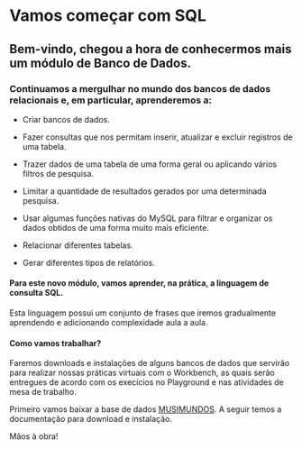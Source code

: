 <h1>Vamos começar com SQL</h1>

<h2>Bem-vindo, chegou a hora de conhecermos mais um módulo de Banco de Dados.</h2>

<h3>Continuamos a mergulhar no mundo dos bancos de dados relacionais e, em particular, aprenderemos a:</h3>

- Criar bancos de dados.

- Fazer consultas que nos permitam inserir, atualizar e excluir registros de uma tabela.

- Trazer dados de uma tabela de uma forma geral ou aplicando vários filtros de pesquisa.

- Limitar a quantidade de resultados gerados por uma determinada pesquisa.

- Usar algumas funções nativas do MySQL para filtrar e organizar os dados obtidos de uma forma muito mais eficiente.

- Relacionar diferentes tabelas.

- Gerar diferentes tipos de relatórios.

<h4>Para este novo módulo, vamos aprender, na prática, a linguagem de consulta SQL.</h4>

<p>Esta linguagem possui um conjunto de frases que iremos gradualmente aprendendo e adicionando complexidade aula a aula.</p>


<h4>Como vamos trabalhar?</h4>

<p>
Faremos downloads e instalações de alguns bancos de dados que servirão para realizar nossas práticas virtuais com o Workbench, as quais serão entregues de acordo com os execícios no Playground e nas atividades de mesa de trabalho.
</p>

<p>
Primeiro vamos baixar a base de dados <a href="https://drive.google.com/file/d/1a1xh_ZSxAbtVUJz9Xj1zFxS56AAFK_aR/view">MUSIMUNDOS</a>. A seguir temos a documentação para download e instalação.

</p>

<p>
Mãos à obra!
</p>
